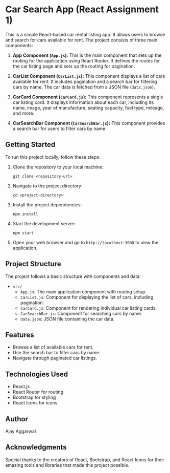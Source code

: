 # Car Search App (React Assignment 1)

This is a simple React-based car rental listing app. It allows users to browse and search for cars available for rent. The project consists of three main components:

1. **App Component (`App.js`):** This is the main component that sets up the routing for the application using React Router. It defines the routes for the car listing page and sets up the routing for pagination.

2. **CarList Component (`CarList.js`):** This component displays a list of cars available for rent. It includes pagination and a search bar for filtering cars by name. The car data is fetched from a JSON file (`data.json`).

3. **CarCard Component (`CarCard.js`):** This component represents a single car listing card. It displays information about each car, including its name, image, year of manufacture, seating capacity, fuel type, mileage, and more.

4. **CarSearchBar Component (`CarSearchBar.js`):** This component provides a search bar for users to filter cars by name.

## Getting Started

To run this project locally, follow these steps:

1. Clone the repository to your local machine:

   ```
   git clone <repository-url>
   ```

2. Navigate to the project directory:

   ```
   cd <project-directory>
   ```

3. Install the project dependencies:

   ```
   npm install
   ```

4. Start the development server:

   ```
   npm start
   ```

5. Open your web browser and go to `http://localhost:3000` to view the application.

## Project Structure

The project follows a basic structure with components and data:

- `src/`
  - `App.js`: The main application component with routing setup.
  - `CarList.js`: Component for displaying the list of cars, including pagination.
  - `CarCard.js`: Component for rendering individual car listing cards.
  - `CarSearchBar.js`: Component for searching cars by name.
  - `data.json`: JSON file containing the car data.

## Features

- Browse a list of available cars for rent.
- Use the search bar to filter cars by name.
- Navigate through paginated car listings.

## Technologies Used

- React.js
- React Router for routing
- Bootstrap for styling
- React Icons for icons


## Author

Ajay Aggarwal

## Acknowledgments

Special thanks to the creators of React, Bootstrap, and React Icons for their amazing tools and libraries that made this project possible.
